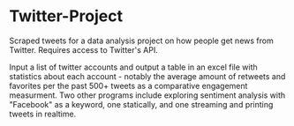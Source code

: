 # Twitter-Project
Scraped tweets for a data analysis project on how people get news from Twitter. Requires access to Twitter's API.

Input a list of twitter accounts and output a table in an excel file with statistics about each account - notably the average amount of retweets
and favorites per the past 500+ tweets as a comparative engagement measurment. Two other programs include exploring sentiment analysis with "Facebook"
as a keyword, one statically, and one streaming and printing tweets in realtime.
